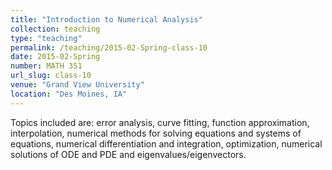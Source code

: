 ```yaml
---
title: "Introduction to Numerical Analysis"
collection: teaching
type: "teaching"
permalink: /teaching/2015-02-Spring-class-10
date: 2015-02-Spring
number: MATH 351
url_slug: class-10
venue: "Grand View University"
location: "Des Moines, IA"
---
```


Topics included are: error analysis, curve fitting, function approximation, interpolation, numerical methods for solving equations and systems of equations, numerical differentiation and integration, optimization, numerical solutions of ODE and PDE and eigenvalues/eigenvectors.
